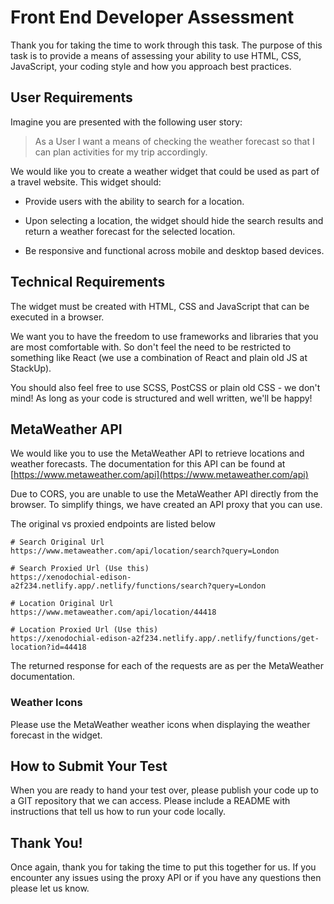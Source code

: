 # Front End Developer Assessment

Thank you for taking the time to work through this task. The purpose of this task is to provide a means of assessing your ability to use HTML, CSS, JavaScript, your coding style and how you approach best practices.

## User Requirements

Imagine you are presented with the following user story:

> As a User I want a means of checking the weather forecast so that I can plan activities for my trip accordingly.

We would like you to create a weather widget that could be used as part of a travel website. This widget should:

- Provide users with the ability to search for a location.

- Upon selecting a location, the widget should hide the search results and return a weather forecast for the selected location.

- Be responsive and functional across mobile and desktop based devices.

## Technical Requirements

The widget must be created with HTML, CSS and JavaScript that can be executed in a browser.

We want you to have the freedom to use frameworks and libraries that you are most comfortable with. So don't feel the need to be restricted to something like React (we use a combination of React and plain old JS at StackUp).

You should also feel free to use SCSS, PostCSS or plain old CSS - we don't mind! As long as your code is structured and well written, we'll be happy!

## MetaWeather API

We would like you to use the MetaWeather API to retrieve locations and weather forecasts. The documentation for this API can be found at [https://www.metaweather.com/api](https://www.metaweather.com/api)

Due to CORS, you are unable to use the MetaWeather API directly from the browser. To simplify things, we have created an API proxy that you can use.

The original vs proxied endpoints are listed below

```
# Search Original Url
https://www.metaweather.com/api/location/search?query=London

# Search Proxied Url (Use this)
https://xenodochial-edison-a2f234.netlify.app/.netlify/functions/search?query=London
```

```
# Location Original Url
https://www.metaweather.com/api/location/44418

# Location Proxied Url (Use this)
https://xenodochial-edison-a2f234.netlify.app/.netlify/functions/get-location?id=44418
```

The returned response for each of the requests are as per the MetaWeather documentation.

### Weather Icons

Please use the MetaWeather weather icons when displaying the weather forecast in the widget.

## How to Submit Your Test

When you are ready to hand your test over, please publish your code up to a GIT repository that we can access. Please include a README with instructions that tell us how to run your code locally.

## Thank You!

Once again, thank you for taking the time to put this together for us. If you encounter any issues using the proxy API or if you have any questions then please let us know.

